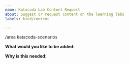 ```yaml
---
name: Katacoda Lab Content Request
about: Suggest or request content on the learning labs
labels: kind/content

---
```

<!-- Please only use this template for submitting blog content requests -->

/area katacoda-scenarios

**What would you like to be added**:

**Why is this needed**:
